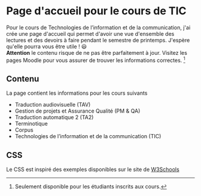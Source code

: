 # Page d'accueil pour le cours de TIC
Pour le cours de Technologies de l’information et de la communication, j'ai crée une page d'accueil qui permet d'avoir une vue d'ensemble des lectures et des devoirs à faire pendant le semestre de printemps.
J'espère qu'elle pourra vous être utile ! 😃  
**Attention** le contenu risque de ne pas être parfaitement à jour. Visitez les pages Moodle pour vous assurer de trouver les informations correctes. [^1]
[^1]: Seulement disponible pour les étudiants inscrits aux cours.
## Contenu
La page contient les informations pour les cours suivants
- Traduction audiovisuelle (TAV)
- Gestion de projets et Assurance Qualité (PM & QA)
- Traduction automatique 2  (TA2)
- Terminotique
- Corpus
- Technologies de l’information et de la communication (TIC)
## CSS
Le CSS est inspiré des exemples disponibles sur le site de [W3Schools](www.w3schools.com)
